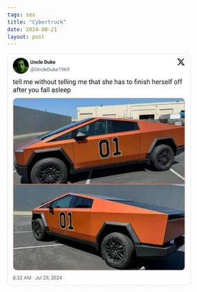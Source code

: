 ```yaml
---
tags: sex
title: "Cybertruck"
date: 2024-08-21
layout: post
---
```




![finishherselfoff.jpg](https://raw.githubusercontent.com/muneer78/muneer78.github.io/master/images/finishherselfoff.jpg)
        